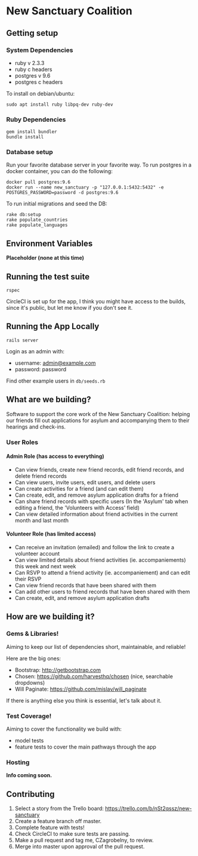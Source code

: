 # New Sanctuary Coalition

## Getting setup

### System Dependencies

* ruby v 2.3.3
* ruby c headers
* postgres v 9.6
* postgres c headers

To install on debian/ubuntu:

``` shell
sudo apt install ruby libpq-dev ruby-dev
```

### Ruby Dependencies

```
gem install bundler
bundle install
```


### Database setup

Run your favorite database server in your favorite way. To run postgres in a docker container, you can do the following:


```shell
docker pull postgres:9.6
docker run --name new_sanctuary -p "127.0.0.1:5432:5432" -e POSTGRES_PASSWORD=password -d postgres:9.6
```

To run initial migrations and seed the DB:

```
rake db:setup
rake populate_countries
rake populate_languages
```

## Environment Variables

**Placeholder (none at this time)**


## Running the test suite

```
rspec
```

CircleCI is set up for the app, I think you might have access to the builds, since it's public, but let me know if you don't see it.


## Running the App Locally

``` shell
rails server
```

Login as an admin with:

* username: admin@example.com
* password: password

Find other example users in `db/seeds.rb`

## What are we building?

Software to support the core work of the New Sanctuary Coalition: helping our friends fill out applications for asylum and accompanying them to their hearings and check-ins.

### User Roles

#### Admin Role (has access to everything)
- Can view friends, create new friend records, edit friend records, and delete friend records
- Can view users, invite users, edit users, and delete users
- Can create activities for a friend (and can edit them)
- Can create, edit, and remove asylum application drafts for a friend
- Can share friend records with specific users (In the 'Asylum' tab when editing a friend, the 'Volunteers with Access' field)
- Can view detailed information about friend activities in the current month and last month

#### Volunteer Role (has limited access)
- Can receive an invitation (emailed) and follow the link to create a volunteer account
- Can view limited details about friend activities (ie. accompaniements) this week and next week
- Can RSVP to attend a friend activity (ie. accompaniement) and can edit their RSVP
- Can view friend records that have been shared with them
- Can add other users to friend records that have been shared with them
- Can create, edit, and remove asylum application drafts


## How are we building it?

### Gems & Libraries!
Aiming to keep our list of dependencies short, maintainable, and reliable!

Here are the big ones:
- Bootstrap: http://getbootstrap.com
- Chosen: https://github.com/harvesthq/chosen (nice, searchable dropdowns)
- Will Paginate: https://github.com/mislav/will_paginate

If there is anything else you think is essential, let's talk about it.

### Test Coverage!
Aiming to cover the functionality we build with:
- model tests
- feature tests to cover the main pathways through the app

### Hosting
**Info coming soon.**

## Contributing
1. Select a story from the Trello board: https://trello.com/b/nSt2qssz/new-sanctuary
2. Create a feature branch off master.
3. Complete feature with tests!
4. Check CircleCI to make sure tests are passing.
5. Make a pull request and tag me, CZagrobelny, to review.
6. Merge into master upon approval of the pull request.

